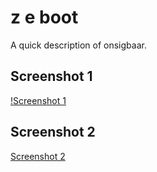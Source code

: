 # z e boot

A quick description of onsigbaar.

## Screenshot 1

[!Screenshot 1](https://raw.githubusercontent.com/7cdn/images/gh-pages/repo/gabootsoft/1500812902584screensave.png)

## Screenshot 2

[Screenshot 2](https://raw.githubusercontent.com/7cdn/images/gh-pages/repo/gabootsoft/1500831709189screensave.png)